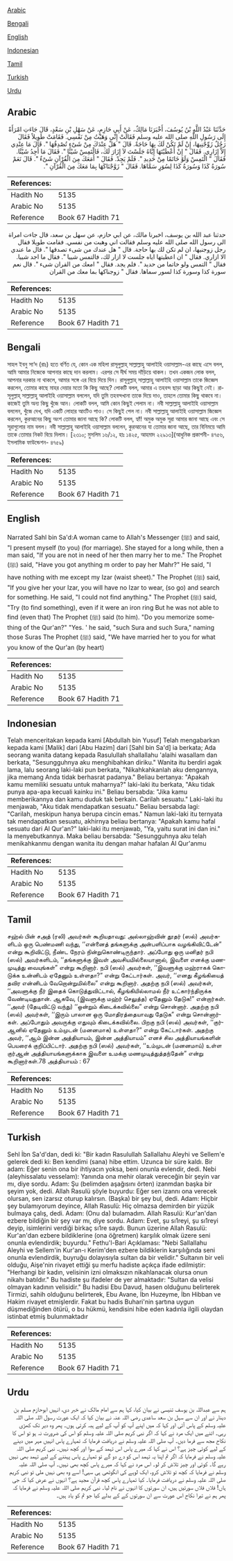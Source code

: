 [Arabic](#arabic)

[Bengali](#bengali)

[English](#english)

[Indonesian](#indonesian)

[Tamil](#tamil)

[Turkish](#turkish)

[Urdu](#urdu)

## Arabic


<div dir="rtl" lang="ar" style={{fontSize:'larger',backgroundColor:'#f8f9fa',padding:20}}>
حَدَّثَنَا عَبْدُ اللَّهِ بْنُ يُوسُفَ، أَخْبَرَنَا مَالِكٌ، عَنْ أَبِي حَازِمٍ، عَنْ سَهْلِ بْنِ سَعْدٍ، قَالَ جَاءَتِ امْرَأَةٌ إِلَى رَسُولِ اللَّهِ صلى الله عليه وسلم فَقَالَتْ إِنِّي وَهَبْتُ مِنْ نَفْسِي‏.‏ فَقَامَتْ طَوِيلاً فَقَالَ رَجُلٌ زَوِّجْنِيهَا، إِنْ لَمْ تَكُنْ لَكَ بِهَا حَاجَةٌ‏.‏ قَالَ ‏"‏ هَلْ عِنْدَكَ مِنْ شَىْءٍ تُصْدِقُهَا ‏"‏‏.‏ قَالَ مَا عِنْدِي إِلاَّ إِزَارِي‏.‏ فَقَالَ ‏"‏ إِنْ أَعْطَيْتَهَا إِيَّاهُ جَلَسْتَ لاَ إِزَارَ لَكَ، فَالْتَمِسْ شَيْئًا ‏"‏‏.‏ فَقَالَ مَا أَجِدُ شَيْئًا‏.‏ فَقَالَ ‏"‏ الْتَمِسْ وَلَوْ خَاتَمًا مِنْ حَدِيدِ ‏"‏‏.‏ فَلَمْ يَجِدْ‏.‏ فَقَالَ ‏"‏ أَمَعَكَ مِنَ الْقُرْآنِ شَىْءٌ ‏"‏‏.‏ قَالَ نَعَمْ سُورَةُ كَذَا وَسُورَةُ كَذَا لِسُوَرٍ سَمَّاهَا‏.‏ فَقَالَ ‏"‏ زَوَّجْنَاكَهَا بِمَا مَعَكَ مِنَ الْقُرْآنِ ‏"‏‏.‏
</div>
<div style={{backgroundColor:'#f8f9fa',padding:20, marginBottom: 10}}><table> <thead> <tr> <th>References:</th> <th></th> </tr> </thead> <tbody><tr><td>Hadith No</td><td>5135</td></tr><tr><td>Arabic No</td><td>5135</td></tr><tr><td>Reference</td><td>Book 67 Hadith 71</td></tr></tbody></table></div>


<div dir="rtl" lang="ar" style={{fontSize:'larger',backgroundColor:'#f8f9fa',padding:20}}>
حدثنا عبد الله بن يوسف، اخبرنا مالك، عن ابي حازم، عن سهل بن سعد، قال جاءت امراة الى رسول الله صلى الله عليه وسلم فقالت اني وهبت من نفسي. فقامت طويلا فقال رجل زوجنيها، ان لم تكن لك بها حاجة. قال " هل عندك من شىء تصدقها ". قال ما عندي الا ازاري. فقال " ان اعطيتها اياه جلست لا ازار لك، فالتمس شييا ". فقال ما اجد شييا. فقال " التمس ولو خاتما من حديد ". فلم يجد. فقال " امعك من القران شىء ". قال نعم سورة كذا وسورة كذا لسور سماها. فقال " زوجناكها بما معك من القران
</div>
<div style={{backgroundColor:'#f8f9fa',padding:20, marginBottom: 10}}><table> <thead> <tr> <th>References:</th> <th></th> </tr> </thead> <tbody><tr><td>Hadith No</td><td>5135</td></tr><tr><td>Arabic No</td><td>5135</td></tr><tr><td>Reference</td><td>Book 67 Hadith 71</td></tr></tbody></table></div>

## Bengali


<div dir="ltr" lang="bn" style={{fontSize:'larger',backgroundColor:'#f8f9fa',padding:20}}>
সাহল ইবনু সা‘দ (রাঃ) হতে বর্ণিত যে, কোন এক মহিলা রাসূলুল্লাহ্ সাল্লাল্লাহু আলাইহি ওয়াসাল্লাম-এর কাছে এসে বলল, আমি আমার নিজেকে আপনার কাছে দান করলাম। এরপর সে দীর্ঘ সময় দাঁড়িয়ে থাকল। তখন একজন লোক বলল, আপনার দরকার না থাকলে, আমার সঙ্গে এর বিয়ে দিয়ে দিন। রাসূলুল্লাহ্ সাল্লাল্লাহু আলাইহি ওয়াসাল্লাম তাকে জিজ্ঞেস করলেন, তোমার কাছে মাহর দেয়ার মতো কি কিছু আছে? লোকটি বলল, আমার এ তহবন্দ ছাড়া আর কিছুই নেই। রাসূলুল্লাহ্ সাল্লাল্লাহু আলাইহি ওয়াসাল্লাম বললেন, যদি তুমি তহবন্দখানা তাকে দিয়ে দাও, তাহলে তোমার কিছু থাকবে না। কাজেই তুমি অন্য কিছু খুঁজে আন। লোকটি বলল, আমি কোন কিছুই পেলাম না। নবী সাল্লাল্লাহু আলাইহি ওয়াসাল্লাম বললেন, খুঁজে দেখ, যদি একটি লোহার আংটিও পাও। সে কিছুই পেল না। নবী সাল্লাল্লাহু আলাইহি ওয়াসাল্লাম জিজ্ঞেস করলেন, কুরআনের কিছু অংশ তোমার জানা আছে কি? লোকটি বলল, হ্যাঁ! অমুক অমুক সূরা আমার জানা আছে এবং সে সূরাগুলোর নাম বলল। নবী সাল্লাল্লাহু আলাইহি ওয়াসাল্লাম বললেন, কুরআনের যা তোমার জানা আছে, তার বিনিময়ে আমি তাকে তোমার নিকট বিয়ে দিলাম। [২৩১০; মুসলিম ১৬/১২, হাঃ ১৪২৫, আহমাদ ২২৯১৩](আধুনিক প্রকাশনী- ৪৭৫৬, ইসলামিক ফাউন্ডেশন- ৪৭৫৯)
</div>
<div style={{backgroundColor:'#f8f9fa',padding:20, marginBottom: 10}}><table> <thead> <tr> <th>References:</th> <th></th> </tr> </thead> <tbody><tr><td>Hadith No</td><td>5135</td></tr><tr><td>Arabic No</td><td>5135</td></tr><tr><td>Reference</td><td>Book 67 Hadith 71</td></tr></tbody></table></div>

## English


<div dir="ltr" lang="en" style={{fontSize:'larger',backgroundColor:'#f8f9fa',padding:20}}>
Narrated Sahl bin Sa'd:A woman came to Allah's Messenger (ﷺ) and said, "I present myself (to you) (for marriage). She stayed for a long while, then a man said, "If you are not in need of her then marry her to me." The Prophet (ﷺ) said, "Have you got anything m order to pay her Mahr?" He said, "I have nothing with me except my Izar (waist sheet)." The Prophet (ﷺ) said, "If you give her your Izar, you will have no Izar to wear, (so go) and search for something. He said, "I could not find anything." The Prophet (ﷺ) said, "Try (to find something), even if it were an iron ring But he was not able to find (even that) The Prophet (ﷺ) said (to him). "Do you memorize something of the Qur'an?" "Yes. ' he said, "such Sura and such Sura," naming those Suras The Prophet (ﷺ) said, "We have married her to you for what you know of the Qur'an (by heart)
</div>
<div style={{backgroundColor:'#f8f9fa',padding:20, marginBottom: 10}}><table> <thead> <tr> <th>References:</th> <th></th> </tr> </thead> <tbody><tr><td>Hadith No</td><td>5135</td></tr><tr><td>Arabic No</td><td>5135</td></tr><tr><td>Reference</td><td>Book 67 Hadith 71</td></tr></tbody></table></div>

## Indonesian


<div dir="ltr" lang="id" style={{fontSize:'larger',backgroundColor:'#f8f9fa',padding:20}}>
Telah menceritakan kepada kami [Abdullah bin Yusuf] Telah mengabarkan kepada kami [Malik] dari [Abu Hazim] dari [Sahl bin Sa'd] ia berkata; Ada seorang wanita datang kepada Rasulullah shallallahu 'alaihi wasallam dan berkata, "Sesungguhnya aku menghibahkan diriku." Wanita itu berdiri agak lama, lalu seorang laki-laki pun berkata, "Nikahkahkanlah aku dengannya, jika memang Anda tidak berhasrat padanya." Beliau bertanya: "Apakah kamu memiliki sesuatu untuk maharnya?" laki-laki itu berkata, "Aku tidak punya apa-apa kecuali kainku ini." Beliau bersabda: "Jika kamu memberikannya dan kamu duduk tak berkain. Carilah sesuatu." Laki-laki itu menjawab, "Aku tidak mendapatkan sesuatu." Beliau bersabda lagi: "Carilah, meskipun hanya berupa cincin emas." Namun laki-laki itu ternyata tak mendapatkan sesuatu, akhirnya beliau bertanya: "Apakah kamu hafal sesuatu dari Al Qur'an?" laki-laki itu menjawab, "Ya, yaitu surat ini dan ini." Ia menyebutkannya. Maka beliau bersabda: "Sesungguhnya aku telah menikahkanmu dengan wanita itu dengan mahar hafalan Al Qur'anmu
</div>
<div style={{backgroundColor:'#f8f9fa',padding:20, marginBottom: 10}}><table> <thead> <tr> <th>References:</th> <th></th> </tr> </thead> <tbody><tr><td>Hadith No</td><td>5135</td></tr><tr><td>Arabic No</td><td>5135</td></tr><tr><td>Reference</td><td>Book 67 Hadith 71</td></tr></tbody></table></div>

## Tamil


<div dir="ltr" lang="ta" style={{fontSize:'larger',backgroundColor:'#f8f9fa',padding:20}}>
சஹ்ல் பின் சஅத் (ரலி) அவர்கள் கூறியதாவது: அல்லாஹ்வின் தூதர் (ஸல்) அவர்களிடம் ஒரு பெண்மணி வந்து, ‘‘என்னைத் தங்களுக்கு அன்பளிப்பாக வழங்கிவிட்டேன்” என்று கூறிவிட்டு, நீண்ட நேரம் நின்றுகொண்டிருந்தார். அப்போது ஒரு மனிதர் நபி (ஸல்) அவர்களிடம், ‘‘தங்களுக்கு இவள் அவசியமில்லையானால், இவளை எனக்கு மணமுடித்து வையுங்கள்” என்று கூறினார். நபி (ஸல்) அவர்கள், ‘‘இவளுக்கு மஹ்ராகக் கொடுக்க உன்னிடம் ஏதேனும் உள்ளதா?” என்று கேட்டார்கள். அவர், ‘‘எனது கீழங்கியைத் தவிர என்னிடம் வேறொன்றுமில்லை” என்று கூறினார். அதற்கு நபி (ஸல்) அவர்கள், ‘‘அவளுக்கு நீர் இதைக் கொடுத்துவிட்டால், கீழங்கியில்லாமல் நீர் உட்கார்ந்திருக்க வேண்டியதுதான். ஆகவே, (இவளுக்கு மஹ்ர் செலுத்த) ஏதேனும் தேடுக!” என்றார்கள். ‘‘அவர் (தேடிவிட்டு வந்து) ‘‘ஒன்றும் கிடைக்கவில்லை” என்று சொன்னார். அதற்கு நபி (ஸல்) அவர்கள், ‘‘இரும் பாலான ஒரு மோதிரத்தையாவது தேடுக” என்று சொன்னார்கள். அப்போதும் அவருக்கு எதுவும் கிடைக்கவில்லை. பிறகு நபி (ஸல்) அவர்கள், ‘‘குர்ஆனில் ஏதேனும் உம்முடன் (மனனமாக) உள்ளதா?” என்று கேட்டார்கள். அதற்கு அவர், ‘‘ஆம் இன்ன அத்தியாயம், இன்ன அத்தியாயம்” எனச் சில அத்தியாயங்களின் பெயரைக் குறிப்பிட்டார். அதற்கு நபி (ஸல்) அவர்கள், ‘‘உம்முடன் (மனனமாய்) உள்ள குர்ஆன் அத்தியாயங்களுக்காக இவளை உமக்கு மணமுடித்துத்தந்தேன்” என்று கூறினார்கள்.78 அத்தியாயம் : 67
</div>
<div style={{backgroundColor:'#f8f9fa',padding:20, marginBottom: 10}}><table> <thead> <tr> <th>References:</th> <th></th> </tr> </thead> <tbody><tr><td>Hadith No</td><td>5135</td></tr><tr><td>Arabic No</td><td>5135</td></tr><tr><td>Reference</td><td>Book 67 Hadith 71</td></tr></tbody></table></div>

## Turkish


<div dir="ltr" lang="tr" style={{fontSize:'larger',backgroundColor:'#f8f9fa',padding:20}}>
Sehl İbn Sa'd'dan, dedi ki: "Bir kadın Rasulullah Sallallahu Aleyhi ve Sellem'e gelerek dedi ki: Ben kendimi (sana) hibe ettim. Uzunca bir süre kaldı. Bir adam: Eğer senin ona bir ihtiyacın yoksa, beni onunla evlendir, dedi. Nebi (aleyhissalatu vesselam): Yanında ona mehir olarak vereceğin bir şeyin var mı, diye sordu. Adam: Şu (belimden aşağısını örten) izanmdan başka bir şeyim yok, dedi. Allah Rasulü şöyle buyurdu: Eğer sen izannı ona verecek olursan, sen izarsız oturup kalırsın. (Başka) bir şey bul, dedi. Adam: Hiçbir şey bulamıyorum deyince, Allah Rasulü: Hiç olmazsa demirden bir yüzük bulmaya çalış, dedi. Adam: (Onu da) bulamadım. Allah Rasulü: Kur'an'dan ezbere bildiğin bir şey var mı, diye sordu. Adam: Evet, şu sı1reyi, şu sı1reyi deyip, isimlerini verdiği birkaç sı1re saydı. Bunun üzerine Allah Rasulü: Kur'an'dan ezbere bildiklerine (ona öğretmen) karşılık olmak üzere seni onunla evlendirdik; buyurdu." Fethu'l-Bari Açıklaması: "Nebi Sallallahu Aleyhi ve Sellem'in Kur'an-ı Kerim'den ezbere bildiklerin karşılığında seni onunla evlendirdik, buyruğu dolayısıyla sultan da bir velidir." Sultanın bir veli olduğu, Aişe'nin rivayet ettiği şu merfu hadiste açıkça ifade edilmiştir: "Herhangi bir kadın, velisinin izni olmaksızın nikahlanacak olursa onun nikahı batıldır." Bu hadiste şu ifadeler de yer almaktadır: "Sultan da velisi olmayan kadının velisidir." Bu hadisi Ebu Davud, hasen olduğunu belirterek Tirmizi, sahih olduğunu belirterek, Ebu Avane, İbn Huzeyme, İbn Hibban ve Hakim rivayet etmişlerdir. Fakat bu hadis Buhari'nin şartına uygun düşmediğinden ötürü, o bu hükmü, kendisini hibe eden kadınla ilgili olaydan istinbat etmiş bulunmaktadır
</div>
<div style={{backgroundColor:'#f8f9fa',padding:20, marginBottom: 10}}><table> <thead> <tr> <th>References:</th> <th></th> </tr> </thead> <tbody><tr><td>Hadith No</td><td>5135</td></tr><tr><td>Arabic No</td><td>5135</td></tr><tr><td>Reference</td><td>Book 67 Hadith 71</td></tr></tbody></table></div>

## Urdu


<div dir="rtl" lang="ur" style={{fontSize:'larger',backgroundColor:'#f8f9fa',padding:20}}>
ہم سے عبداللہ بن یوسف تنیسی نے بیان کیا، کہا ہم سے امام مالک نے خبر دی، انہیں ابوحازم مسلم بن دینار نے اور ان سے سہل بن سعد ساعدی رضی اللہ عنہ نے بیان کیا کہ ایک عورت رسول اللہ صلی اللہ علیہ وسلم کے پاس آئی اور کہا کہ میں اپنے آپ کو آپ کے لیے ہبہ کرتی ہوں۔ پھر وہ دیر تک کھڑی رہی۔ اتنے میں ایک مرد نے کہا کہ اگر نبی کریم صلی اللہ علیہ وسلم کو اس کی ضرورت نہ ہو تو اس کا نکاح مجھ سے فرما دیں۔ آپ صلی اللہ علیہ وسلم نے دریافت فرمایا کہ تمہارے پاس انہیں مہر میں دینے کے لیے کوئی چیز ہے؟ اس نے کہا کہ میرے پاس اس تہمد کے سوا اور کچھ نہیں۔ نبی کریم صلی اللہ علیہ وسلم نے فرمایا کہ اگر تم اپنا یہ تہمد اس کو دے دو گے تو تمہارے پاس پہننے کے لیے تہمد بھی نہیں رہے گا۔ کوئی اور چیز تلاش کر لو۔ اس مرد نے کہا کہ میرے پاس کچھ بھی نہیں۔ آپ صلی اللہ علیہ وسلم نے فرمایا کہ کچھ تو تلاش کرو، ایک لوہے کی انگوٹھی ہی سہی! اسے وہ بھی نہیں ملی تو نبی کریم صلی اللہ علیہ وسلم نے دریافت فرمایا۔ کیا تمہارے پاس کچھ قرآن مجید ہے؟ انہوں نے عرض کیا کہ جی ہاں! فلاں فلاں سورتیں ہیں، ان سورتوں کا انہوں نے نام لیا۔ نبی کریم صلی اللہ علیہ وسلم نے فرمایا کہ پھر ہم نے تیرا نکاح اس عورت سے ان سورتوں کے کے بدلے کیا جو تم کو یاد ہیں۔
</div>
<div style={{backgroundColor:'#f8f9fa',padding:20, marginBottom: 10}}><table> <thead> <tr> <th>References:</th> <th></th> </tr> </thead> <tbody><tr><td>Hadith No</td><td>5135</td></tr><tr><td>Arabic No</td><td>5135</td></tr><tr><td>Reference</td><td>Book 67 Hadith 71</td></tr></tbody></table></div>